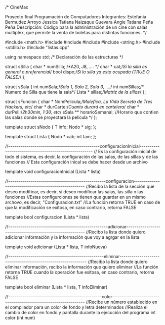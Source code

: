 /*              CineMax

Proyecto final Programación de Computadores
Integrantes:
            Estefania Bermudez Arroyo
            Jessica Tatiana Naizaque Guevara
            Angie Tatiana Peña Peña
Descripción: Código para la administración de un cine con salas multiplex,
que permite la venta de boletas para distintas funciones. */

#include <math.h>
#include <iomanip>
#include <fstream>
#include <iostream>
#include <string.h>
#include <stdlib.h>
#include "listas.cpp"

using namespace std;
/* Declaración de las estructuras */

struct sSilla
{
    char * numSilla; /*A20, J8, .... */
    char * cat;/*Si la silla es general o preferencial*/
    bool dispo;/*Si la silla ya esta ocupada (TRUE O FALSE)*/
};

struct sSala
{
    int numSala;/*Sala 1, Sala 2, Sala 3, ....*/
    int numSillas;/* Numero de Silla que tiene la sala*/
    Lista<sSilla> * sillas;/*Matriz de la sillas*/
};

struct sFuncion
{
    char * NomPelicula;/*Malefica, La Vida Secreta de Tres Hackers, etc*/
    char * durCarte;/*Cuanto durará en cartelera*/
    char * durPeli;/*2h30min, 1:30, etc*/
    sSala ** horarioSemanal; //Horario que contien las salas donde se proyectará la película */
};

template <typename T>
struct sNodo
{
    T info;
    Nodo <T> * sig;
};

template <typeName T>
struct Lista
{
    Nodo <T> * cab;
    int tam;
};

//----------------------------------------------configuracionInicial------------------------------------------------------
// Es la configuración inicial de todo el sistema, es decir, la configuración de las salas, de las sillas y de las funciones 
// Esta configuración inical se debe hacer desde un archivo 

template <typename T>
void configuracionInicial (Lista <T> * lista) 
     
                                            
//-------------------------------------------------configuracion-----------------------------------------------------
//Recibo la lista de la sección que deseo modificar, es decir, si deseo modificar las salas, las silla o las funciones
//Estas configurciones se tienen que guardar en un mismo archovo, es decir, "Configuracion.txt"
//La función retorna TRUE en caso de que la modificación se exitosa, en caso contrario, retorna FALSE

template <typename T>
bool configuracion (Lista <T> * lista)


//--------------------------------------------------adicionar---------------------------------------------------------
//Recibo la lista donde quiero adicionar información y la información que voy a agrgar en la lista 

template <typename T>
void adicionar (Lista <T> * lista, T infoNueva)


//------------------------------------------------eliminar-------------------------------------------------------------
//Recibo  la lista donde quiero eliminar información, recibo la información que quiero eliminar
//La función retorna TRUE cuando la operación fue exitosa, en caso contrario, retorna FALSE 

template <typename T>
bool eliminar (Lista <T> * lista, T infoEliminar)
            
            
//-----------------------------------------------color----------------------------------------------------------------
//Recibe un número establecido en el compilador para un color de fondo y letra determinados
//Realiza el cambio de color en fondo y pantalla durante la ejecución del programa
int color (int num)


